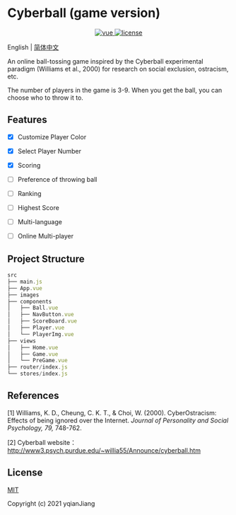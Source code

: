 # Cyberball (game version)

<p align="center">
  <a href="https://github.com/vuejs/vue">
    <img src="https://img.shields.io/badge/vue-3.1.1-brightgreen.svg" alt="vue">
  </a>
  <a href="https://github.com/yqianjiang/CyberBall/blob/main/LICENSE">
    <img src="https://img.shields.io/github/license/mashape/apistatus.svg" alt="license">
  </a>
</p>

English | [简体中文](./README_zh.md)



An online ball-tossing game inspired by the Cyberball experimental paradigm (Williams et al., 2000) for research on social exclusion, ostracism, etc.

The number of players in the game is 3-9. When you get the ball, you can choose who to throw it to.



## Features

- [x] Customize Player Color
- [x] Select Player Number
- [x] Scoring
- [ ] Preference of throwing ball
- [ ] Ranking
- [ ] Highest Score
- [ ] Multi-language
- [ ] Online Multi-player



## Project Structure

```js
src
├── main.js                    
├── App.vue                    
├── images                     
├── components                 
│   ├── Ball.vue               
│   ├── NavButton.vue 
│   ├── ScoreBoard.vue          
│   ├── Player.vue     				 
│   └── PlayerImg.vue  				 
├── views                      
│   ├── Home.vue               
│   ├── Game.vue               
│   └── PreGame.vue
├── router/index.js            
└── stores/index.js             
```



## References

[1] Williams, K. D., Cheung, C. K. T., & Choi, W. (2000). CyberOstracism: Effects of being ignored over the Internet. *Journal of Personality and Social Psychology, 79,* 748-762.

[2] Cyberball website：http://www3.psych.purdue.edu/~willia55/Announce/cyberball.htm



## License

[MIT](https://github.com/yqianjiang/CyberBall/blob/main/LICENSE)

Copyright (c) 2021 yqianJiang